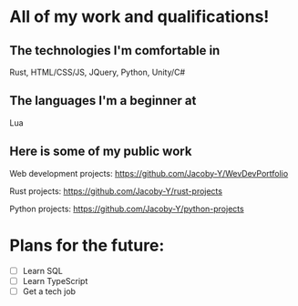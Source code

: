 # All of my work and qualifications! 
## The technologies I'm comfortable in
Rust, HTML/CSS/JS, JQuery, Python, Unity/C#

## The languages I'm a beginner at
Lua

## Here is some of my public work
Web development projects: https://github.com/Jacoby-Y/WevDevPortfolio

Rust projects: https://github.com/Jacoby-Y/rust-projects

Python projects: https://github.com/Jacoby-Y/python-projects

# Plans for the future: 
- [ ] Learn SQL
- [ ] Learn TypeScript
- [ ] Get a tech job
